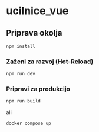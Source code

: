 # ucilnice_vue

## Priprava okolja

```sh
npm install
```

### Zaženi za razvoj (Hot-Reload) 

```sh
npm run dev
```

### Pripravi za produkcijo

```sh
npm run build
```

ali 

```sh
docker compose up
```
